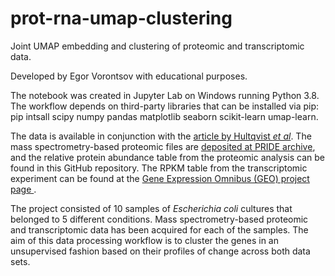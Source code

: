 # prot-rna-umap-clustering
Joint UMAP embedding and clustering of proteomic and transcriptomic data.

Developed by Egor Vorontsov with educational purposes.

The notebook was created in Jupyter Lab on Windows running Python 3.8. The workflow depends on third-party libraries that can be installed via pip:<br>
pip intsall scipy numpy pandas matplotlib seaborn scikit-learn umap-learn.
  
 The data is available in conjunction with the [article by Hultqvist *et al*](https://www.nature.com/articles/s41559-018-0568-5). The mass spectrometry-based proteomic files are [deposited at PRIDE archive](https://www.ebi.ac.uk/pride/archive/projects/PXD005236), and the relative protein abundance table from the proteomic analysis can be found in this GitHub repository. The RPKM table from the transcriptomic experiment can be found at the [Gene Expression Omnibus (GEO) project page ](https://www.ncbi.nlm.nih.gov/geo/query/acc.cgi?acc=GSE92601).

The project consisted of 10 samples of *Escherichia coli* cultures that belonged to 5 different conditions. Mass spectrometry-based proteomic and transcriptomic data has been acquired for each of the samples. The aim of this data processing workflow is to cluster the genes in an unsupervised fashion based on their profiles of change across both data sets.
